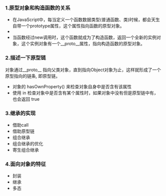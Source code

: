 ### 1.原型对象和构造函数的关系

- 在JavaScript中，每当定义一个函数数据类型(普通函数、类)时候，都会天生自带一个prototype属性，这个属性指向函数的原型对象。
- 
- 当函数经过new调用时，这个函数就成为了构造函数，返回一个全新的实例对象，这个实例对象有一个__proto__属性，指向构造函数的原型对象。



### 2.描述一下原型链

对象通过__proto__ 指向父类对象，直到指向Object对象为止，这样就形成了一个原型指向的链条, 即原型链。

- 对象的 hasOwnProperty() 来检查对象自身中是否含有该属性
- 使用 in 检查对象中是否含有某个属性时，如果对象中没有但是原型链中有，也会返回 true


### 3.继承的实现

- 借助call
- 借助原型链
- 组合继承
- 组合继承的优化
- 寄生组合继承


### 4.面向对象的特征

- 封装
- 继承
- 多态